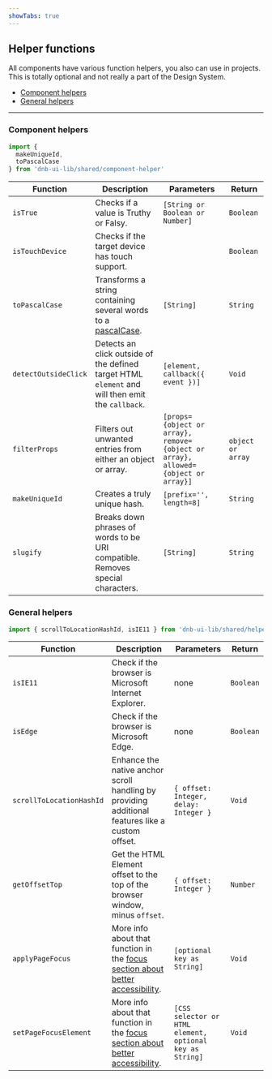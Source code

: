 ```yaml
---
showTabs: true
---
```


## Helper functions

All components have various function helpers, you also can use in projects. This is totally optional and not really a part of the Design System.

- [Component helpers](#component-helpers)
- [General helpers](#general-helpers)

---

### Component helpers

```js
import {
  makeUniqueId,
  toPascalCase
} from 'dnb-ui-lib/shared/component-helper'
```

| Function             | Description                                                                                      | Parameters                                                                       | Return            |
| -------------------- | ------------------------------------------------------------------------------------------------ | -------------------------------------------------------------------------------- | ----------------- |
| `isTrue`             | Checks if a value is Truthy or Falsy.                                                            | `[String or Boolean or Number]`                                                  | `Boolean`         |
| `isTouchDevice`      | Checks if the target device has touch support.                                                   |                                                                                  | `Boolean`         |
| `toPascalCase`       | Transforms a string containing several words to a [pascalCase](!/uilib/development/naming).      | `[String]`                                                                       | `String`          |
| `detectOutsideClick` | Detects an click outside of the defined target HTML `element` and will then emit the `callback`. | `[element, callback({ event })]`                                                 | `Void`            |
| `filterProps`        | Filters out unwanted entries from either an object or array.                                     | `[props={object or array}, remove={object or array}, allowed={object or array}]` | `object or array` |
| `makeUniqueId`       | Creates a truly unique hash.                                                                     | `[prefix='', length=8]`                                                          | `String`          |
| `slugify`            | Breaks down phrases of words to be URI compatible. Removes special characters.                   | `[String]`                                                                       | `String`          |

### General helpers

```js
import { scrollToLocationHashId, isIE11 } from 'dnb-ui-lib/shared/helpers'
```

| Function                 | Description                                                                                                                     | Parameters                                               | Return    |
| ------------------------ | ------------------------------------------------------------------------------------------------------------------------------- | -------------------------------------------------------- | --------- |
| `isIE11`                 | Check if the browser is Microsoft Internet Explorer.                                                                            | none                                                     | `Boolean` |
| `isEdge`                 | Check if the browser is Microsoft Edge.                                                                                         | none                                                     | `Boolean` |
| `scrollToLocationHashId` | Enhance the native anchor scroll handling by providing additional features like a custom offset.                                | `{ offset: Integer, delay: Integer }`                    | `Void`    |
| `getOffsetTop`           | Get the HTML Element offset to the top of the browser window, minus `offset`.                                                   | `{ offset: Integer }`                                    | `Number`  |
| `applyPageFocus`         | More info about that function in the [focus section about better accessibility](/uilib/usage/accessibility/focus#focus-helper). | `[optional key as String]`                               | `Void`    |
| `setPageFocusElement`    | More info about that function in the [focus section about better accessibility](/uilib/usage/accessibility/focus#focus-helper). | `[CSS selector or HTML element, optional key as String]` | `Void`    |
